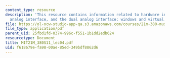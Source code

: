 ```yaml
---
content_type: resource
description: 'This resource contains information related to hardware inputs, the dual
  analog interface, and the dual analog interface: windows and virtual.'
file: https://ol-ocw-studio-app-qa.s3.amazonaws.com/courses/21m-380-music-and-technology-live-electronics-performance-practices-spring-2011/f618679efa9800ae85ed349bdf8862d6_MIT21M_380S11_lec04.pdf
file_type: application/pdf
parent_uid: 25fbd1fd-0374-996c-f551-1b1dd2edb624
resourcetype: Document
title: MIT21M_380S11_lec04.pdf
uid: f618679e-fa98-00ae-85ed-349bdf8862d6
---
```


